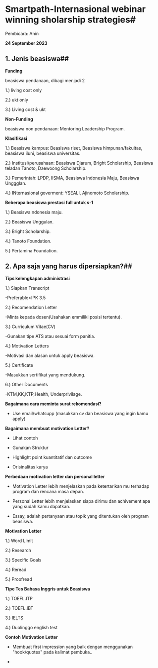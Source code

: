 # Smartpath-Internasional webinar winning sholarship strategies#

Pembicara: Anin

**24 September 2023**

## 1. Jenis beasiswa##

**Funding**

beasiswa pendanaan, dibagi menjadi 2

1.) living cost only

2.) ukt only

3.) Living cost & ukt

**Non-Funding**

beasiswa non pendanaan: Mentoring Leadership Program.

**Klasifikasi**

1.) Beasiswa kampus: Beasiswa riset, Beasiswa himpunan/fakultas, beasiswa iluni, beasiswa universitas.

2.) Institusi/perusahaan: Beasiswa Djarum, Bright Scholarship, Beasiswa teladan Tanoto, Daewoong Scholarship.

3.) Pemerintah: LPDP, IISMA, Beasiswa Indonesia Maju, Beasiswa Unggglan.

4.) INternasional goverment: YSEALI, Ajinomoto Scholarship.

**Beberapa beasiswa prestasi full untuk s-1**

1.) Beasiswa ndonesia maju.

2.) Beasiswa Unggulan.

3.) Bright Scholarship.

4.) Tanoto Foundation.

5.) Pertamina Foundation.



## 2. Apa saja yang harus dipersiapkan?##

**Tips kelengkapan administrasi**

1.) Siapkan Transcript

-Preferable>IPK 3.5

2.) Recomendation Letter

-Minta kepada dosen(Usahakan emmiliki posisi tertentu).

3.) Curriculum Vitae(CV)

-Gunakan tipe ATS atau sesuai form panitia.

4.) Motivation Letters

-Motivasi dan alasan untuk apply beasiswa.

5.) Certificate

-Masukkan sertifikat yang mendukung.

6.) Other Documents

-KTM,KK,KTP,Health, Underprivilage.

**Bagaimana cara meminta surat rekomendasi?**

- Use email/whatsupp (masukkan cv dan beasiswa yang ingin kamu apply)

**Bagaimana membuat motivation Letter?**

- Lihat contoh

- Gunakan Struktur

- Highlight point kuantitatif dan outcome

- Orisinalitas karya

**Perbedaan motivation letter dan personal letter**

- Motivation Letter lebih  menjelaskan pada ketertarikan mu terhadap program dan rencana masa depan.

- Personal Letter lebih menjelaskan siapa dirimu dan achivement apa yang sudah kamu dapatkan.

- Essay, adalah pertanyaan atau topik yang ditentukan oleh program beasiswa.

**Motivation Letter**

1.) Word Limit

2.) Research

3.) Specific Goals

4.) Reread

5.) Proofread

**Tipe Tes Bahasa Inggris untuk Beasiswa**

1.) TOEFL.ITP

2.) TOEFL.IBT

3.) IELTS

4.) Duolinggo english test

**Contoh Motivation Letter**

- Membuat first impression yang baik dengan menggunakan "hook/quotes" pada kalimat pembuka..

- 

